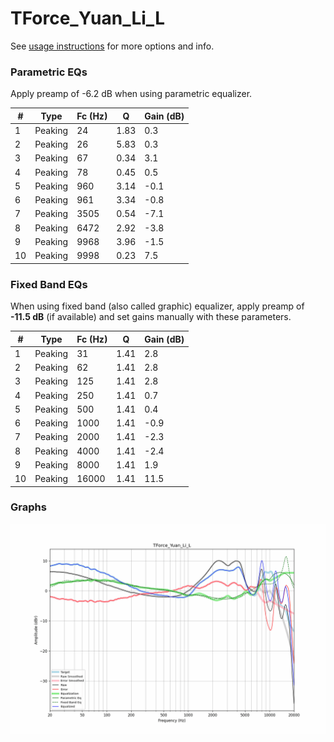# TForce_Yuan_Li_L
See [usage instructions](https://github.com/jaakkopasanen/AutoEq#usage) for more options and info.

### Parametric EQs
Apply preamp of -6.2 dB when using parametric equalizer.

|   # | Type    |   Fc (Hz) |    Q |   Gain (dB) |
|-----|---------|-----------|------|-------------|
|   1 | Peaking |        24 | 1.83 |         0.3 |
|   2 | Peaking |        26 | 5.83 |         0.3 |
|   3 | Peaking |        67 | 0.34 |         3.1 |
|   4 | Peaking |        78 | 0.45 |         0.5 |
|   5 | Peaking |       960 | 3.14 |        -0.1 |
|   6 | Peaking |       961 | 3.34 |        -0.8 |
|   7 | Peaking |      3505 | 0.54 |        -7.1 |
|   8 | Peaking |      6472 | 2.92 |        -3.8 |
|   9 | Peaking |      9968 | 3.96 |        -1.5 |
|  10 | Peaking |      9998 | 0.23 |         7.5 |

### Fixed Band EQs
When using fixed band (also called graphic) equalizer, apply preamp of **-11.5 dB** (if available) and set gains manually with these parameters.

|   # | Type    |   Fc (Hz) |    Q |   Gain (dB) |
|-----|---------|-----------|------|-------------|
|   1 | Peaking |        31 | 1.41 |         2.8 |
|   2 | Peaking |        62 | 1.41 |         2.8 |
|   3 | Peaking |       125 | 1.41 |         2.8 |
|   4 | Peaking |       250 | 1.41 |         0.7 |
|   5 | Peaking |       500 | 1.41 |         0.4 |
|   6 | Peaking |      1000 | 1.41 |        -0.9 |
|   7 | Peaking |      2000 | 1.41 |        -2.3 |
|   8 | Peaking |      4000 | 1.41 |        -2.4 |
|   9 | Peaking |      8000 | 1.41 |         1.9 |
|  10 | Peaking |     16000 | 1.41 |        11.5 |

### Graphs
![](./TForce_Yuan_Li_L.png)

